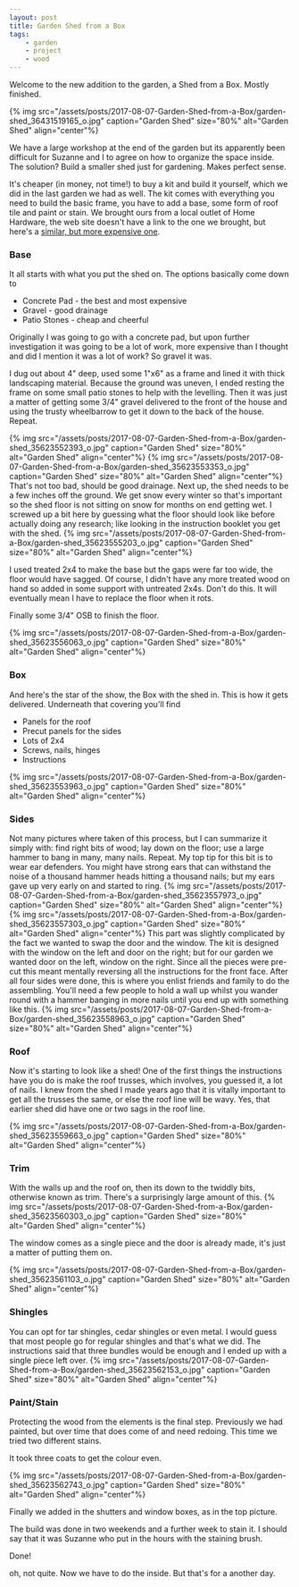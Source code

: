 ```yaml
---
layout: post
title: Garden Shed from a Box
tags:
    - garden
    - project
    - wood
---
```


Welcome to the new addition to the garden, a Shed from a Box. Mostly finished.

{% img src="/assets/posts/2017-08-07-Garden-Shed-from-a-Box/garden-shed_36431519165_o.jpg" caption="Garden Shed" size="80%" alt="Garden Shed" align="center"%}

We have a large workshop at the end of the garden but its apparently been difficult for Suzanne and I to agree on how to organize the space inside. The solution? Build a smaller shed just for gardening. Makes perfect sense.

It's cheaper (in money, not time!) to buy a kit and build it yourself, which we did in the last garden we had as well. The kit comes with everything you need to build the basic frame, you have to add a base, some form of roof tile and paint or stain. We brought ours from a local outlet of Home Hardware, the web site doesn't have a link to the one we brought, but here's a [similar, but more expensive one](http://www.homehardware.ca/en/rec/index.htm/Building-Supplies/Building-Materials/Yard-Buildings/Sheds-Prefab/Wood/8-x-12-Huron-Double-Door-Storage-Shed/_/N-2pqfZ67l/Ne-67n/Ntk-All_EN/R-I5116190?Ntt=storage+shed).
<h3>Base</h3>
It all starts with what you put the shed on. The options basically come down to
<ul>
<li>Concrete Pad - the best and most expensive</li>
<li>Gravel - good drainage</li>
<li>Patio Stones - cheap and cheerful</li>
</ul>
Originally I was going to go with a concrete pad, but upon further investigation it was going to be a lot of work, more expensive than I thought and did I mention it was a lot of work? So gravel it was.

I dug out about 4" deep, used some 1"x6" as a frame and lined it with thick landscaping material. Because the ground was uneven, I ended resting the frame on some small patio stones to help with the levelling. Then it was just a matter of getting some 3/4" gravel delivered to the front of the house and using the trusty wheelbarrow to get it down to the back of the house. Repeat.

{% img src="/assets/posts/2017-08-07-Garden-Shed-from-a-Box/garden-shed_35623552393_o.jpg" caption="Garden Shed" size="80%" alt="Garden Shed" align="center"%}
{% img src="/assets/posts/2017-08-07-Garden-Shed-from-a-Box/garden-shed_35623553353_o.jpg" caption="Garden Shed" size="80%" alt="Garden Shed" align="center"%} That's not too bad, should be good drainage. Next up, the shed needs to be a few inches off the ground. We get snow every winter so that's important so the shed floor is not sitting on snow for months on end getting wet. I screwed up a bit here by guessing what the floor should look like before actually doing any research; like looking in the instruction booklet you get with the shed. {% img src="/assets/posts/2017-08-07-Garden-Shed-from-a-Box/garden-shed_35623555203_o.jpg" caption="Garden Shed" size="80%" alt="Garden Shed" align="center"%}

I used treated 2x4 to make the base but the gaps were far too wide, the floor would have sagged. Of course, I didn't have any more treated wood on hand so added in some support with untreated 2x4s. Don't do this. It will eventually mean I have to replace the floor when it rots.

Finally some 3/4" OSB to finish the floor.

{% img src="/assets/posts/2017-08-07-Garden-Shed-from-a-Box/garden-shed_35623556063_o.jpg" caption="Garden Shed" size="80%" alt="Garden Shed" align="center"%}
<h3>Box</h3>
And here's the star of the show, the Box with the shed in. This is how it gets delivered. Underneath that covering you'll find
<ul>
<li>Panels for the roof</li>
<li>Precut panels for the sides</li>
<li>Lots of 2x4</li>
<li>Screws, nails, hinges</li>
<li>Instructions</li>
</ul>
{% img src="/assets/posts/2017-08-07-Garden-Shed-from-a-Box/garden-shed_35623553963_o.jpg" caption="Garden Shed" size="80%" alt="Garden Shed" align="center"%}
<h3>Sides</h3>
Not many pictures where taken of this process, but I can summarize it simply with: find right bits of wood; lay down on the floor; use a large hammer to bang in many, many nails. Repeat. My top tip for this bit is to wear ear defenders. You might have strong ears that can withstand the noise of a thousand hammer heads hitting a thousand nails; but my ears gave up very early on and started to ring. {% img src="/assets/posts/2017-08-07-Garden-Shed-from-a-Box/garden-shed_35623557973_o.jpg" caption="Garden Shed" size="80%" alt="Garden Shed" align="center"%}
{% img src="/assets/posts/2017-08-07-Garden-Shed-from-a-Box/garden-shed_35623557303_o.jpg" caption="Garden Shed" size="80%" alt="Garden Shed" align="center"%} This part was slightly complicated by the fact we wanted to swap the door and the window. The kit is designed with the window on the left and door on the right; but for our garden we wanted door on the left, window on the right. Since all the pieces were pre-cut this meant mentally reversing all the instructions for the front face. After all four sides were done, this is where you enlist friends and family to do the assembling. You'll need a few people to hold a wall up whilst you wander round with a hammer banging in more nails until you end up with something like this. {% img src="/assets/posts/2017-08-07-Garden-Shed-from-a-Box/garden-shed_35623558963_o.jpg" caption="Garden Shed" size="80%" alt="Garden Shed" align="center"%}
<h3>Roof</h3>
Now it's starting to look like a shed! One of the first things the instructions have you do is make the roof trusses, which involves, you guessed it, a lot of nails. I knew from the shed I made years ago that it is vitally important to get all the trusses the same, or else the roof line will be wavy. Yes, that earlier shed did have one or two sags in the roof line.

{% img src="/assets/posts/2017-08-07-Garden-Shed-from-a-Box/garden-shed_35623559663_o.jpg" caption="Garden Shed" size="80%" alt="Garden Shed" align="center"%}
<h3>Trim</h3>
With the walls up and the roof on, then its down to the twiddly bits, otherwise known as trim. There's a surprisingly large amount of this. {% img src="/assets/posts/2017-08-07-Garden-Shed-from-a-Box/garden-shed_35623560303_o.jpg" caption="Garden Shed" size="80%" alt="Garden Shed" align="center"%}

The window comes as a single piece and the door is already made, it's just a matter of putting them on.

{% img src="/assets/posts/2017-08-07-Garden-Shed-from-a-Box/garden-shed_35623561103_o.jpg" caption="Garden Shed" size="80%" alt="Garden Shed" align="center"%}
<h3>Shingles</h3>
You can opt for tar shingles, cedar shingles or even metal. I would guess that most people go for regular shingles and that's what we did. The instructions said that three bundles would be enough and I ended up with a single piece left over. {% img src="/assets/posts/2017-08-07-Garden-Shed-from-a-Box/garden-shed_35623562153_o.jpg" caption="Garden Shed" size="80%" alt="Garden Shed" align="center"%}
<h3>Paint/Stain</h3>
Protecting the wood from the elements is the final step. Previously we had painted, but over time that does come of and need redoing. This time we tried two different stains.

It took three coats to get the colour even.

{% img src="/assets/posts/2017-08-07-Garden-Shed-from-a-Box/garden-shed_35623562743_o.jpg" caption="Garden Shed" size="80%" alt="Garden Shed" align="center"%}

Finally we added in the shutters and window boxes, as in the top picture.

The build was done in two weekends and a further week to stain it. I should say that it was Suzanne who put in the hours with the staining brush.

Done!

oh, not quite. Now we have to do the inside. But that's for a another day.